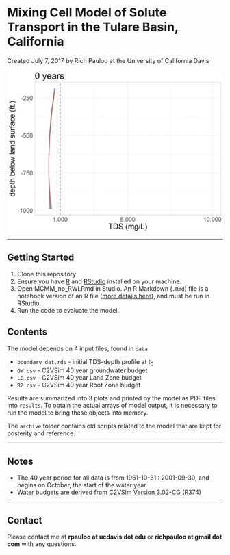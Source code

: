 # Mixing Cell Model of Solute Transport in the Tulare Basin, California  

Created July 7, 2017 by Rich Pauloo at the University of California Davis   


![Groundwater TDS-depth profile across a grid of timesteps is an output of the mixing model.](salinization.gif)  


***  

## Getting Started 

1. Clone this repository  
2. Ensure you have [R](https://www.r-project.org/) and [RStudio](https://www.rstudio.com/) installed on your machine.  
3. Open MCMM_no_RWI.Rmd in Studio. An R Markdown (`.Rmd`) file is a notebook version of an R file ([more details here](https://rmarkdown.rstudio.com/)), and must be run in RStudio.   
4. Run the code to evaluate the model.  


## Contents

The model depends on 4 input files, found in `data`  
 - `boundary_dat.rds` - initial TDS-depth profile at $t_0$  
 - `GW.csv` - C2VSim 40 year groundwater budget  
 - `LB.csv` - C2VSim 40 year Land Zone budget  
 - `RZ.csv` - C2VSim 40 year Root Zone budget  
 
Results are summarized into 3 plots and printed by the model as PDF files into `results`. To obtain the actual arrays of model output, it is necessary to run the model to bring these objects into memory.  

The `archive` folder contains old scripts related to the model that are kept for posterity and reference.  
 
***  

## Notes  
 - The 40 year period for all data is from 1961-10-31 : 2001-09-30, and begins on October, the start of the water year.  
 - Water budgets are derived from [C2VSim Version 3.02-CG (R374)](http://baydeltaoffice.water.ca.gov/modeling/hydrology/C2VSim/index_C2VSIM.cfm)  

***  

## Contact

Please contact me at **rpauloo at ucdavis dot edu** or **richpauloo at gmail dot com** with any questions.   